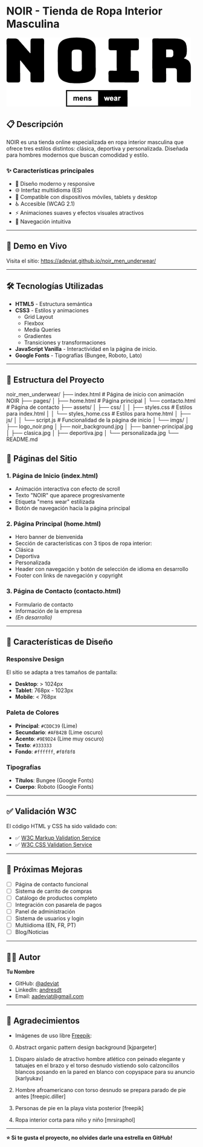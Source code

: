 # NOIR - Tienda de Ropa Interior Masculina

![NOIR Logo](assets/imgs/logo_noir.png)

## 📋 Descripción

NOIR es una tienda online especializada en ropa interior masculina que ofrece tres estilos distintos: clásica, deportiva y personalizada. Diseñada para hombres modernos que buscan comodidad y estilo.

### ✨ Características principales

- 🎨 Diseño moderno y responsive
- 🌐 Interfaz multiidioma (ES)
- 📱 Compatible con dispositivos móviles, tablets y desktop
- ♿ Accesible (WCAG 2.1)
- ⚡ Animaciones suaves y efectos visuales atractivos
- 🎯 Navegación intuitiva

---

## 🚀 Demo en Vivo

Visita el sitio: https://adeviat.github.io/noir_men_underwear/

---

## 🛠️ Tecnologías Utilizadas

- **HTML5** - Estructura semántica
- **CSS3** - Estilos y animaciones
  - Grid Layout
  - Flexbox
  - Media Queries
  - Gradientes
  - Transiciones y transformaciones
- **JavaScript Vanilla** - Interactividad en la página de inicio.
- **Google Fonts** - Tipografías (Bungee, Roboto, Lato)

---

## 📁 Estructura del Proyecto

noir_men_underwear/
├── index.html # Página de inicio con animación NOIR
├── pages/
│ ├── home.html # Página principal
│ └── contacto.html # Página de contacto
├── assets/
│ ├── css/
│ │ ├── styles.css # Estilos para index.html
│ │ └── styles_home.css # Estilos para home.html
│ ├── js/
│ │ └── script.js # Funcionalidad de la página de inicio
│ └── imgs/
│ ├── logo_noir.png
│ ├── noir_background.jpg
│ ├── banner-principal.jpg
│ ├── clasica.jpg
│ ├── deportiva.jpg
│ └── personalizada.jpg
└── README.md


## 🎨 Páginas del Sitio

### 1. **Página de Inicio (index.html)**
- Animación interactiva con efecto de scroll
- Texto "NOIR" que aparece progresivamente
- Etiqueta "mens wear" estilizada
- Botón de navegación hacia la página principal

### 2. **Página Principal (home.html)**
- Hero banner de bienvenida
- Sección de características con 3 tipos de ropa interior:
- Clásica
- Deportiva
- Personalizada
- Header con navegación y botón de selección de idioma en desarrollo
- Footer con links de navegación y copyright

### 3. **Página de Contacto (contacto.html)**
- Formulario de contacto
- Información de la empresa
- *(En desarrollo)*

---

## 🎯 Características de Diseño

### Responsive Design

El sitio se adapta a tres tamaños de pantalla:

- **Desktop**: > 1024px
- **Tablet**: 768px - 1023px
- **Mobile**: < 768px

### Paleta de Colores

- **Principal**: `#CDDC39` (Lime)
- **Secundario**: `#AFB42B` (Lime oscuro)
- **Acento**: `#9E9D24` (Lime muy oscuro)
- **Texto**: `#333333`
- **Fondo**: `#ffffff`, `#f8f8f8`

### Tipografías

- **Títulos**: Bungee (Google Fonts)
- **Cuerpo**: Roboto (Google Fonts)

---

## ✅ Validación W3C

El código HTML y CSS ha sido validado con:

- ✅ [W3C Markup Validation Service](https://validator.w3.org/)
- ✅ [W3C CSS Validation Service](https://jigsaw.w3.org/css-validator/)

---

## 🔮 Próximas Mejoras

- [ ] Página de contacto funcional
- [ ] Sistema de carrito de compras
- [ ] Catálogo de productos completo
- [ ] Integración con pasarela de pagos
- [ ] Panel de administración
- [ ] Sistema de usuarios y login
- [ ] Multiidioma (EN, FR, PT)
- [ ] Blog/Noticias

---

## 👨‍💻 Autor

**Tu Nombre**
- GitHub: [@adeviat](https://github.com/adeviat)
- LinkedIn: [andresdt](www.linkedin.com/in/andresdt)
- Email: aadeviat@gmail.com

---

## 🙏 Agradecimientos

- Imágenes de uso libre [Freepik](https://www.freepik.com/):

0. Abstract organic pattern design background
[kjpargeter]

1. Disparo aislado de atractivo hombre atlético con peinado elegante y tatuajes en el brazo y el torso desnudo vistiendo solo calzoncillos blancos posando en la pared en blanco con copyspace para su anuncio
[karlyukav]

2. Hombre afroamericano con torso desnudo se prepara parado de pie antes
[freepic.diller]

3. Personas de pie en la playa vista posterior
[freepik]

4. Ropa interior corta para niño y niño
[mrsiraphol]

---

**⭐ Si te gusta el proyecto, no olvides darle una estrella en GitHub!**
